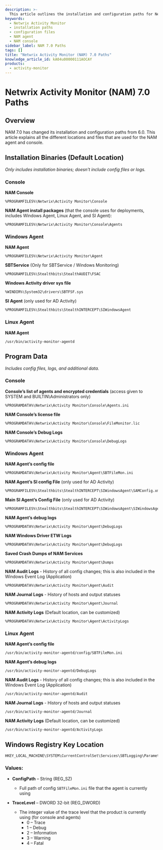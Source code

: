 ```yaml
---
description: >-
  This article outlines the installation and configuration paths for Netwrix Activity Monitor (NAM) 7.0, detailing the various locations and files used for the NAM agent and console.
keywords:
  - Netwrix Activity Monitor
  - installation paths
  - configuration files
  - NAM agent
  - NAM console
sidebar_label: NAM 7.0 Paths
tags: []
title: "Netwrix Activity Monitor (NAM) 7.0 Paths"
knowledge_article_id: kA04u00000111AOCAY
products:
  - activity-monitor
---
```


# Netwrix Activity Monitor (NAM) 7.0 Paths

## Overview

NAM 7.0 has changed its installation and configuration paths from 6.0. This article explains all the different locations and files that are used for the NAM agent and console.

## Installation Binaries (Default Location)

*Only includes installation binaries; doesn't include config files or logs.*

### Console

**NAM Console**

```
%PROGRAMFILES%\Netwrix\Activity Monitor\Console
```

**NAM Agent install packages** (that the console uses for deployments, includes Windows Agent, Linux Agent, and SI Agent):

```
%PROGRAMFILES%\Netwrix\Activity Monitor\Console\Agents
```

### Windows Agent

**NAM Agent**

```
%PROGRAMFILES%\Netwrix\Activity Monitor\Agent
```

**SBTService** (Only for SBTService / Windows Monitoring)

```
%PROGRAMFILES%\Stealthbits\StealthAUDIT\FSAC
```

**Windows Activity driver sys file**

```
%WINDIR%\System32\drivers\SBTFSF.sys
```

**SI Agent** (only used for AD Activity)

```
%PROGRAMFILES%\Stealthbits\StealthINTERCEPT\SIWindowsAgent
```

### Linux Agent

**NAM Agent**

```
/usr/bin/activity-monitor-agentd
```

## Program Data

*Includes config files, logs, and additional data.*

### Console

**Console’s list of agents and encrypted credentials** (access given to SYSTEM and BUILTIN\Administrators only)

```
%PROGRAMDATA%\Netwrix\Activity Monitor\Console\Agents.ini
```

**NAM Console’s license file**

```
%PROGRAMDATA%\Netwrix\Activity Monitor\Console\FileMonitor.lic
```

**NAM Console’s Debug Logs**

```
%PROGRAMDATA%\Netwrix\Activity Monitor\Console\DebugLogs
```

### Windows Agent

**NAM Agent’s config file**

```
%PROGRAMDATA%\Netwrix\Activity Monitor\Agent\SBTFileMon.ini
```

**NAM Agent’s SI config File** (only used for AD Activity)

```
%PROGRAMFILES%\Stealthbits\StealthINTERCEPT\SIWindowsAgent\SAMConfig.xml
```

**Main SI Agent’s Config File** (only used for AD Activity)

```
%PROGRAMFILES%\Stealthbits\StealthINTERCEPT\SIWindowsAgent\SIWindowsAgent.exe.Config
```

**NAM Agent’s debug logs**

```
%PROGRAMDATA%\Netwrix\Activity Monitor\Agent\DebugLogs
```

**NAM Windows Driver ETW Logs**

```
%PROGRAMDATA%\Netwrix\Activity Monitor\Agent\DebugLogs
```

**Saved Crash Dumps of NAM Services**

```
%PROGRAMDATA%\Netwrix\Activity Monitor\Agent\Dumps
```

**NAM Audit Logs** - History of all config changes; this is also included in the Windows Event Log (Application)

```
%PROGRAMDATA%\Netwrix\Activity Monitor\Agent\Audit
```

**NAM Journal Logs** - History of hosts and output statuses

```
%PROGRAMDATA%\Netwrix\Activity Monitor\Agent\Journal
```

**NAM Activity Logs** (Default location, can be customized)

```
%PROGRAMDATA%\Netwrix\Activity Monitor\Agent\ActivityLogs
```

### Linux Agent

**NAM Agent’s config file**

```
/usr/bin/activity-monitor-agentd/config/SBTFileMon.ini
```

**NAM Agent’s debug logs**

```
/usr/bin/activity-monitor-agentd/DebugLogs
```

**NAM Audit Logs** - History of all config changes; this is also included in the Windows Event Log (Application)

```
/usr/bin/activity-monitor-agentd/Audit
```

**NAM Journal Logs** - History of hosts and output statuses

```
/usr/bin/activity-monitor-agentd/Journal
```

**NAM Activity Logs** (Default location, can be customized)

```
/usr/bin/activity-monitor-agentd/ActivityLogs
```

## Windows Registry Key Location

```
HKEY_LOCAL_MACHINE\SYSTEM\CurrentControlSet\Services\SBTLogging\Parameters
```

### Values:

- **ConfigPath** – String (REG_SZ)
  - Full path of config `SBTFileMon.ini` file that the agent is currently using

- **TraceLevel** – DWORD 32-bit (REG_DWORD)
  - The integer value of the trace level that the product is currently using (for console and agents)
    - 0 – Trace
    - 1 – Debug
    - 2 – Information
    - 3 – Warning
    - 4 – Fatal